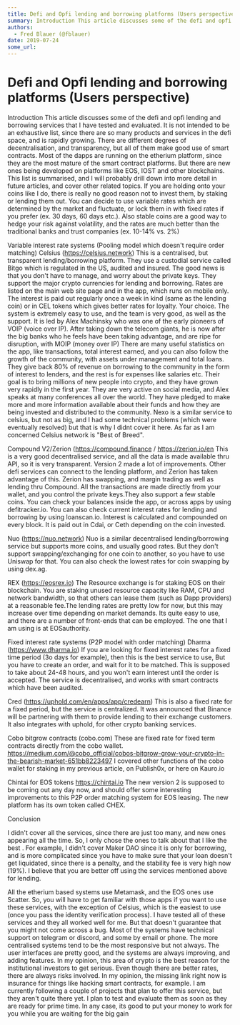 ```yaml
---
title: Defi and Opfi lending and borrowing platforms (Users perspective)
summary: Introduction This article discusses some of the defi and opfi lending and borrowing services that I have tested and evaluated. It is not intended to be an exhaustive list, since there are so many products and services in the defi space, and is rapidly growing. There are different degrees of decentralisation, and transparency, but all of them make good use of smart contracts. Most of the dapps are running on the etherium platform, since they are the most mature of the smart contract platforms. Bu
authors:
  - Fred Blauer (@fblauer)
date: 2019-07-24
some_url: 
---
```


# Defi and Opfi lending and borrowing platforms (Users perspective)


Introduction
This article discusses some of the defi and opfi lending and borrowing services that I have tested and evaluated. It is not intended to be an exhaustive list, since there are so many products and services in the defi space, and is rapidly growing. There are different degrees of decentralisation, and transparency, but all of them make good use of smart contracts. Most of the dapps are running on the etherium platform, since they are the most mature of the smart contract platforms. But there are new ones being developed on platforms like EOS, IOST and other blockchains. This list is summarised, and I will probably drill down into more detail in future articles, and cover other related topics. If you are holding onto your coins like I do, there is really no good reason not to invest them, by staking or lending them out. You can decide to use variable rates which are determined by the market and fluctuate, or lock them in with fixed rates if you prefer (ex. 30 days, 60 days etc.). Also stable coins are a good way to hedge your risk against volatility, and the rates are much better than the traditional banks and trust companies (ex. 10-14% vs. 2%)

Variable interest rate systems (Pooling model which doesn't require order matching)
Celsius (https://celsius.network)
This is a centralised, but transparent lending/borrowing platform. They use a custodial service called Bitgo which is regulated in the US, audited and insured. The good news is that you don't have to manage, and worry about the private keys. They support the major crypto currencies for lending and borrowing. Rates are listed on the main web site page and in the app, which runs on mobile only. The interest is paid out regularly once a week in kind (same as the lending coin) or in CEL tokens which gives better rates for loyalty. Your choice. The system is extremely easy to use, and the team is very good, as well as the support. It is led by Alex Machinsky who was one of the early pioneers of VOIP (voice over IP). After taking down the telecom giants, he is now after the big banks who he feels have been taking advantage, and are ripe for disruption, with MOIP (money over IP) There are many useful statistics on the app, like transactions, total interest earned, and you can also follow the growth of the community, with assets under management and total loans. They give back 80​% of revenue on borrowing to the community in the form of interest to lenders, and the rest is for expenses like salaries etc. Their goal is to bring millions of new people into crypto, and they have grown very rapidly in the first year. They are very active on social media, and Alex speaks at many conferences all over the world. They have pledged to make more and more information available about their funds and how they are being invested and distributed to the community. Nexo is a similar service to celsius, but not as big, and I had some technical problems (which were eventually resolved) but that is why I didnt cover it here. As far as I am concerned Celsius network is "Best of Breed". 

Compound V2/Zerion (https://compound.finance / https://zerion.io/en
This is a very good decentralised service, and all the data is made available thru API, so it is very transparent. Version 2 made a lot of improvements. Other defi services can connect to the lending platform, and Zerion has taken advantage of this. Zerion has swapping, and margin trading as well as lending thru Compound. All the transactions are made directly from your wallet, and you control the private keys.They also support a few stable coins.  You can check your balances inside the app, or across apps by using defitracker.io. You can also check current interest rates for lending and borrowing by using loanscan.io. Interest is calculated and compounded on every block. It is paid out in Cdai, or Ceth depending on the coin invested. 

Nuo (https://nuo.network)
Nuo is a similar decentralised lending/borrowing service but supports more coins, and usually good rates. But they don't support swapping/exchanging for one coin to another, so you have to use Uniswap for that. You can also check the lowest rates for coin swapping by using dex.ag. 

REX (https://eosrex.io)
The Resource exchange is for staking EOS on their blockchain. You are staking unused resource capacity like RAM, CPU and network bandwidth, so that others can lease them (such as Dapp providers) at a reasonable fee.The lending rates are pretty low for now, but this may increase over time depending on market demands. Its quite easy to use, and there are a number of front-ends that can be employed. The one that I am using is at EOSauthority. 

Fixed interest rate systems (P2P model with order matching)
Dharma (https://www.dharma.io)
If you are looking for fixed interest rates for a fixed time period (3o days for example), then this is the best service to use, But you have to create an order, and wait for it to be matched. This is supposed to take about 24-48 hours, and you won't earn interest until the order is accepted. The service is decentralised, and works with smart contracts which have been audited. 

Cred (https://uphold.com/en/apps/app/credearn)
This is also a fixed rate for a fixed period, but the service is centralized. It was announced that Binance will be partnering with them to provide lending to their exchange customers. It also integrates with uphold, for other crypto banking services. 

Cobo bitgrow contracts (cobo.com)
These are fixed rate for fixed term contracts directly from the cobo wallet. https://medium.com/@cobo_official/cobos-bitgrow-grow-your-crypto-in-the-bearish-market-651bb8223497 I covered other functions of the cobo wallet for staking in my previous article, on Publish0x, or here on Kauro.io

Chintai for EOS tokens https://chintai.io
The new version 2 is supposed to be coming out any day now, and should offer some interesting improvements to this P2P order matching system for EOS leasing. The new platform has its own token called CHEX. 

 

Conclusion

I didn't cover all the services, since there are just too many, and new ones appearing all the time. So, I only chose the ones to talk about that I like the best . For example, I didn't cover Maker DAO since it is only for borrowing, and is more complicated since you have to make sure that your loan doesn't get liquidated, since there is a penalty, and the stability fee is very high now (19%). I believe that you are better off using the services mentioned above for lending. 

All the etherium based systems use Metamask, and the EOS ones use Scatter. So, you will have to get familiar with those apps if you want to use these services, with the exception of Celsius, which is the easiest to use (once you pass the identity verification process). I have tested all of these services and they all worked well for me. But that doesn't guarantee that you might not come across a bug. Most of the systems have technical support on telegram or discord, and some by email or phone. The more centralised systems tend to be the most responsive but not always. The user interfaces are pretty good, and the systems are always improving, and adding features. In my opinion, this area of crypto is the best reason for the institutional investors to get serious. Even though there are better rates, there are always risks involved. In my opinion, the missing link right now is insurance for things like hacking smart contracts, for example. I am currently following a couple of projects that plan to offer this service, but they aren't quite there yet. I plan to test and evaluate them as soon as they are ready for prime time. In any case, its good to put your money to work for you while you are waiting for the big gain